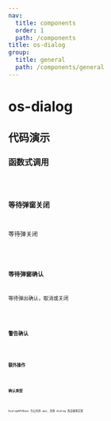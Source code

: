 ```yaml
---
nav:
  title: components
  order: 1
  path: /components
title: os-dialog
group:
  title: general
  path: /components/general
---
```


# os-dialog

## 代码演示

### 函数式调用

<code src="../demos/dialog/functional.tsx" />

### 等待弹窗关闭

等待弹关闭

<code src="../demos/dialog/await-visible.tsx" />

### 等待弹窗确认

等待弹出确认，取消或关闭

<code src="../demos/dialog/await-confirm.tsx" />

### 警告确认

<code src="../demos/dialog/danger-comfirm.tsx" />

### 额外操作

<code src="../demos/dialog/actions.tsx" />

### 确认类型

<code src="../demos/dialog/confirm-type.tsx" />

DialogAPIBase 为公共的 api，具体 dialog 各自继承实现

<API exports='["DialogAPIBase"]' src="../components/dialog/index.tsx"></API>

<API exports='["DialogMessageSettings", "DialogMessageAPI"]' src="../components/dialog/index.tsx"></API>

<API exports='["DialogPopoverSettings", "DialogPopoverAPI"]' src="../components/dialog/index.tsx"></API>

<API exports='["DialogPopconfirmSettings", "DialogPopconfirmRequests", "DialogPopconfirmAPI"]' src="../components/dialog/index.tsx"></API>

<API exports='["DialogModalSettings", "DialogModalAPI"]' src="../components/dialog/index.tsx"></API>

<API exports='["DialogmodalOperationSettings", "DialogModalOperationRequests", "DialogModalOperationAPI"]' src="../components/dialog/index.tsx"></API>

<API exports='["DialogDrawerSettings", "DialogDrawerRequests", "DialogDrawerAPI"]' src="../components/dialog/index.tsx"></API>

